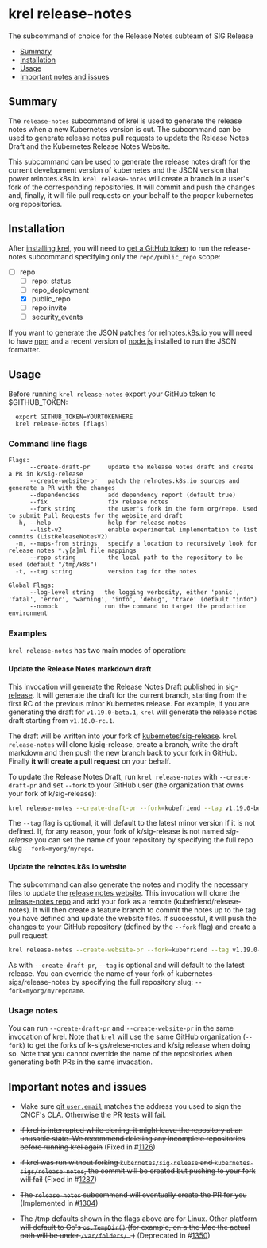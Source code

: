 # krel release-notes

The subcommand of choice for the Release Notes subteam of SIG Release

- [Summary](#summary)
- [Installation](#installation)
- [Usage](#usage)
- [Important notes and issues](#important-notes-and-issues)

## Summary

The `release-notes` subcommand of krel is used to generate the release notes
when a new Kubernetes version is cut. The subcommand can be used to generate
release notes pull requests to update the Release Notes Draft and the 
Kubernetes Release Notes Website.

This subcommand can be used to generate the release notes draft for the
current development version of kubernetes and the JSON version that power
relnotes.k8s.io. `krel release-notes` will create a branch in a user's fork of
the corresponding repositories. It will commit and push the changes and, finally,
it will file pull requests on your behalf to the proper kubernetes org repositories.

## Installation

After [installing krel](README.md#installation), you will need to [get a GitHub token](https://github.com/settings/tokens) to run the release-notes subcommand specifying only the `repo/public_repo` scope:

- [ ] repo
  - [ ] repo: status
  - [ ] repo_deployment
  - [X] public_repo
  - [ ] repo:invite
  - [ ] security_events

If you want to generate the JSON patches for relnotes.k8s.io you will need to have [npm](https://www.npmjs.com/) and a recent version of [node.js](https://nodejs.org/) installed to run the JSON formatter.

## Usage

Before running `krel release-notes` export your GitHub token to \$GITHUB_TOKEN:

```
  export GITHUB_TOKEN=YOURTOKENHERE
  krel release-notes [flags]
```

### Command line flags

```
Flags:
      --create-draft-pr     update the Release Notes draft and create a PR in k/sig-release
      --create-website-pr   patch the relnotes.k8s.io sources and generate a PR with the changes
      --dependencies        add dependency report (default true)
      --fix                 fix release notes
      --fork string         the user's fork in the form org/repo. Used to submit Pull Requests for the website and draft
  -h, --help                help for release-notes
      --list-v2             enable experimental implementation to list commits (ListReleaseNotesV2)
  -m, --maps-from strings   specify a location to recursively look for release notes *.y[a]ml file mappings
      --repo string         the local path to the repository to be used (default "/tmp/k8s")
  -t, --tag string          version tag for the notes

Global Flags:
      --log-level string   the logging verbosity, either 'panic', 'fatal', 'error', 'warning', 'info', 'debug', 'trace' (default "info")
      --nomock             run the command to target the production environment
```

### Examples

`krel release-notes` has two main modes of operation:

#### Update the Release Notes markdown draft

This invocation will generate the Release Notes Draft [published in sig-release](https://github.com/kubernetes/sig-release/blob/master/releases/release-1.19/release-notes-draft.md).
It will generate the draft for the current branch, starting from the first RC of the previous
minor Kubernetes release. For example, if you are generating the draft for `v1.19.0-beta.1`, `krel`
will generate the release notes draft starting from `v1.18.0-rc.1`.

The draft will be written into your fork of
[kubernetes/sig-release](https://github.com/kubernetes/sig-release). `krel release-notes` will
clone k/sig-release, create a branch, write the draft markdown and then push the new branch
back to your fork in GitHub. Finally __it will create a pull request__ on your behalf.

To update the Release Notes Draft, run `krel release-notes` with `--create-draft-pr` and set 
`--fork` to your GitHub user (the organization that owns your fork of k/sig-release):

```bash
krel release-notes --create-draft-pr --fork=kubefriend --tag v1.19.0-beta.1 
```

The `--tag` flag is optional, it will default to the latest minor version if it is not defined.
If, for any reason, your fork of k/sig-release is not named _sig-release_ you can set the name
of your repository by specifying the full repo slug `--fork=myorg/myrepo`.

#### Update the relnotes.k8s.io website

The subcommand can also generate the notes and modify the necessary files to update the
[release notes website](https://relnotes.k8s.io/). This invocation will clone the
[release-notes repo](https://github.com/kubernetes-sigs/release-notes) and add your fork as
a remote (kubefriend/release-notes). It will then create a feature branch to commit the notes
up to the tag you have defined and update the website files. If successful, it will push the
changes to your GitHub repository (defined by the `--fork` flag) and create a pull request:

```bash
krel release-notes --create-website-pr --fork=kubefriend --tag v1.19.0-beta.1 
```

As with `--create-draft-pr`, `--tag` is optional and will default to the latest release.
You can override the name of your fork of kubernetes-sigs/release-notes by specifying
the full repository slug: `--fork=myorg/myreponame`.

### Usage notes

You can run `--create-draft-pr` and `--create-website-pr` in the same invocation of krel.
Note that `krel` will use the same GitHub organization (`--fork`) to get the forks of
k-sigs/relese-notes and  k/sig release when doing so. Note that you cannot override the
name of the repositories when generating both PRs in the same invacation. 

## Important notes and issues

- Make sure [git `user.email`](https://help.github.com/en/github/setting-up-and-managing-your-github-user-account/setting-your-commit-email-address)
matches the address you used to sign the CNCF's CLA. Otherwise the
PR tests will fail.

- ~~If krel is interrupted while cloning, it might leave the repository at an unusable state. We recommend deleting any incomplete repositories before running krel again~~ (Fixed in #[1126](https://github.com/kubernetes/release/pull/1126))

- ~~If krel was run without forking `kubernetes/sig-release` and `kubernetes-sigs/release-notes`, the commit will be created but pushing to your fork will fail~~ (Fixed in #[1287](https://github.com/kubernetes/release/pull/1287))

- ~~The `release-notes` subcommand will eventually create the PR for you~~ (Implemented in #[1304](https://github.com/kubernetes/release/pull/1304))

- ~~The /tmp defaults shown in the flags above are for Linux. Other platform will
default to Go's `os.TempDir()` (for example, on a the Mac the actual path will be
under `/var/folders/…` )~~ (Deprecated in #[1350](https://github.com/kubernetes/release/pull/1350))

